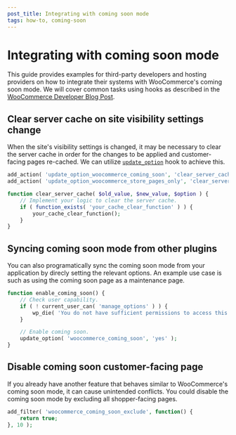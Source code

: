 ```yaml
---
post_title: Integrating with coming soon mode
tags: how-to, coming-soon
---
```


# Integrating with coming soon mode

This guide provides examples for third-party developers and hosting providers on how to integrate their systems with WooCommerce's coming soon mode. We will cover common tasks using hooks as described in the [WooCommerce Developer Blog Post](https://developer.woocommerce.com/2024/06/18/introducing-coming-soon-mode/).

## Clear server cache on site visibility settings change

When the site's visibility settings is changed, it may be necessary to clear the server cache in order for the changes to be applied and customer-facing pages re-cached. We can utilize [`update_option`](https://developer.wordpress.org/reference/hooks/update_option/) hook to achieve this.

```php
add_action( 'update_option_woocommerce_coming_soon', 'clear_server_cache', 10, 3 );
add_action( 'update_option_woocommerce_store_pages_only', 'clear_server_cache', 10, 3 );

function clear_server_cache( $old_value, $new_value, $option ) {
    // Implement your logic to clear the server cache.
    if ( function_exists( 'your_cache_clear_function' ) ) {
        your_cache_clear_function();
    }
}
```

## Syncing coming soon mode from other plugins

You can also programatically sync the coming soon mode from your application by direcly setting the relevant options. An example use case is such as using the coming soon page as a maintenance page.

```php
function enable_coming_soon() {
    // Check user capability.
    if ( ! current_user_can( 'manage_options' ) ) {
        wp_die( 'You do not have sufficient permissions to access this page.' );
    }

    // Enable coming soon.
    update_option( 'woocommerce_coming_soon', 'yes' );
}
```

## Disable coming soon customer-facing page

If you already have another feature that behaves similar to WooCommerce's coming soon mode, it can cause unintended conflicts. You could disable the coming soon mode by excluding all shopper-facing pages.

```php
add_filter( 'woocommerce_coming_soon_exclude', function() {
    return true;
}, 10 );
```

